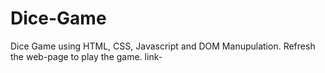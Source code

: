 # Dice-Game
Dice Game using HTML, CSS, Javascript and DOM Manupulation. 
Refresh the web-page to play the game.
link- 
